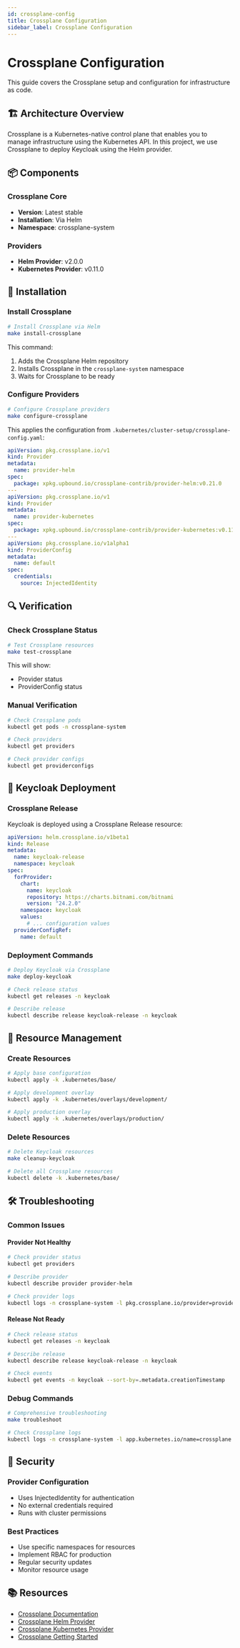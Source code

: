 ```yaml
---
id: crossplane-config
title: Crossplane Configuration
sidebar_label: Crossplane Configuration
---
```


# Crossplane Configuration

This guide covers the Crossplane setup and configuration for infrastructure as code.

## 🏗️ Architecture Overview

Crossplane is a Kubernetes-native control plane that enables you to manage infrastructure using the Kubernetes API. In this project, we use Crossplane to deploy Keycloak using the Helm provider.

## 📦 Components

### Crossplane Core
- **Version**: Latest stable
- **Installation**: Via Helm
- **Namespace**: crossplane-system

### Providers
- **Helm Provider**: v2.0.0
- **Kubernetes Provider**: v0.11.0

## 🔧 Installation

### Install Crossplane
```bash
# Install Crossplane via Helm
make install-crossplane
```

This command:
1. Adds the Crossplane Helm repository
2. Installs Crossplane in the `crossplane-system` namespace
3. Waits for Crossplane to be ready

### Configure Providers
```bash
# Configure Crossplane providers
make configure-crossplane
```

This applies the configuration from `.kubernetes/cluster-setup/crossplane-config.yaml`:

```yaml
apiVersion: pkg.crossplane.io/v1
kind: Provider
metadata:
  name: provider-helm
spec:
  package: xpkg.upbound.io/crossplane-contrib/provider-helm:v0.21.0
---
apiVersion: pkg.crossplane.io/v1
kind: Provider
metadata:
  name: provider-kubernetes
spec:
  package: xpkg.upbound.io/crossplane-contrib/provider-kubernetes:v0.11.0
---
apiVersion: pkg.crossplane.io/v1alpha1
kind: ProviderConfig
metadata:
  name: default
spec:
  credentials:
    source: InjectedIdentity
```

## 🔍 Verification

### Check Crossplane Status
```bash
# Test Crossplane resources
make test-crossplane
```

This will show:
- Provider status
- ProviderConfig status

### Manual Verification
```bash
# Check Crossplane pods
kubectl get pods -n crossplane-system

# Check providers
kubectl get providers

# Check provider configs
kubectl get providerconfigs
```

## 🚀 Keycloak Deployment

### Crossplane Release

Keycloak is deployed using a Crossplane Release resource:

```yaml
apiVersion: helm.crossplane.io/v1beta1
kind: Release
metadata:
  name: keycloak-release
  namespace: keycloak
spec:
  forProvider:
    chart:
      name: keycloak
      repository: https://charts.bitnami.com/bitnami
      version: "24.2.0"
    namespace: keycloak
    values:
      # ... configuration values
  providerConfigRef:
    name: default
```

### Deployment Commands
```bash
# Deploy Keycloak via Crossplane
make deploy-keycloak

# Check release status
kubectl get releases -n keycloak

# Describe release
kubectl describe release keycloak-release -n keycloak
```

## 🔄 Resource Management

### Create Resources
```bash
# Apply base configuration
kubectl apply -k .kubernetes/base/

# Apply development overlay
kubectl apply -k .kubernetes/overlays/development/

# Apply production overlay
kubectl apply -k .kubernetes/overlays/production/
```

### Delete Resources
```bash
# Delete Keycloak resources
make cleanup-keycloak

# Delete all Crossplane resources
kubectl delete -k .kubernetes/base/
```

## 🛠️ Troubleshooting

### Common Issues

#### Provider Not Healthy
```bash
# Check provider status
kubectl get providers

# Describe provider
kubectl describe provider provider-helm

# Check provider logs
kubectl logs -n crossplane-system -l pkg.crossplane.io/provider=provider-helm
```

#### Release Not Ready
```bash
# Check release status
kubectl get releases -n keycloak

# Describe release
kubectl describe release keycloak-release -n keycloak

# Check events
kubectl get events -n keycloak --sort-by=.metadata.creationTimestamp
```

### Debug Commands
```bash
# Comprehensive troubleshooting
make troubleshoot

# Check Crossplane logs
kubectl logs -n crossplane-system -l app.kubernetes.io/name=crossplane
```

## 🔐 Security

### Provider Configuration
- Uses InjectedIdentity for authentication
- No external credentials required
- Runs with cluster permissions

### Best Practices
- Use specific namespaces for resources
- Implement RBAC for production
- Regular security updates
- Monitor resource usage

## 📚 Resources

- [Crossplane Documentation](https://docs.crossplane.io/)
- [Crossplane Helm Provider](https://github.com/crossplane-contrib/provider-helm)
- [Crossplane Kubernetes Provider](https://github.com/crossplane-contrib/provider-kubernetes)
- [Crossplane Getting Started](https://docs.crossplane.io/getting-started/) 